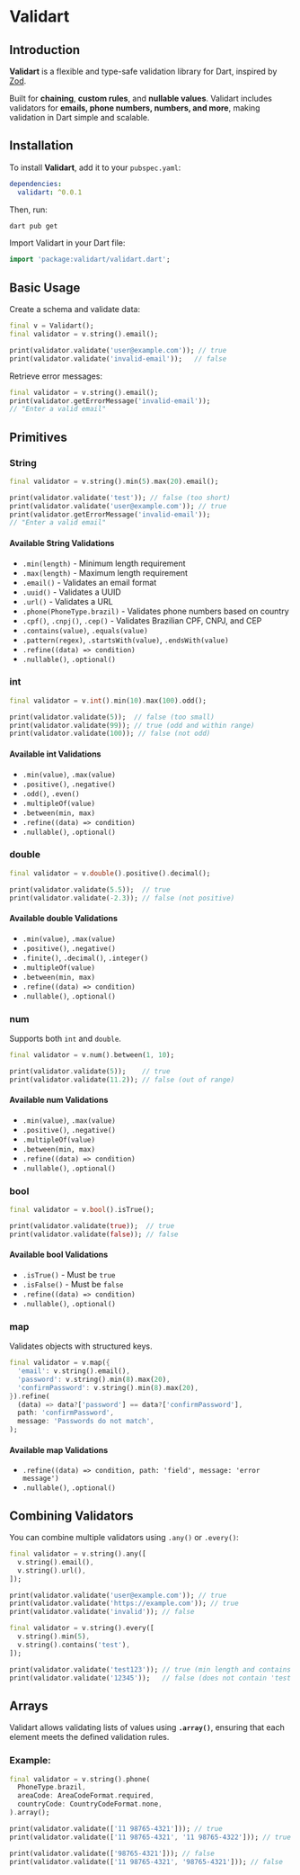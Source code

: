 # Validart

## Introduction

**Validart** is a flexible and type-safe validation library for Dart, inspired by [Zod](https://zod.dev).

Built for **chaining**, **custom rules**, and **nullable values**. Validart includes validators for **emails, phone numbers, numbers, and more**, making validation in Dart simple and scalable.

## Installation

To install **Validart**, add it to your `pubspec.yaml`:

```yaml
dependencies:
  validart: ^0.0.1
```

Then, run:

```sh
dart pub get
```

Import Validart in your Dart file:

```dart
import 'package:validart/validart.dart';
```

## Basic Usage

Create a schema and validate data:

```dart
final v = Validart();
final validator = v.string().email();

print(validator.validate('user@example.com')); // true
print(validator.validate('invalid-email'));   // false
```

Retrieve error messages:

```dart
final validator = v.string().email();
print(validator.getErrorMessage('invalid-email'));
// "Enter a valid email"
```

## Primitives

### String

```dart
final validator = v.string().min(5).max(20).email();

print(validator.validate('test')); // false (too short)
print(validator.validate('user@example.com')); // true
print(validator.getErrorMessage('invalid-email'));
// "Enter a valid email"
```

#### Available String Validations

- `.min(length)` - Minimum length requirement
- `.max(length)` - Maximum length requirement
- `.email()` - Validates an email format
- `.uuid()` - Validates a UUID
- `.url()` - Validates a URL
- `.phone(PhoneType.brazil)` - Validates phone numbers based on country
- `.cpf()`, `.cnpj()`, `.cep()` - Validates Brazilian CPF, CNPJ, and CEP
- `.contains(value)`, `.equals(value)`
- `.pattern(regex)`, `.startsWith(value)`, `.endsWith(value)`
- `.refine((data) => condition)`
- `.nullable()`, `.optional()`

### int

```dart
final validator = v.int().min(10).max(100).odd();

print(validator.validate(5));  // false (too small)
print(validator.validate(99)); // true (odd and within range)
print(validator.validate(100)); // false (not odd)
```

#### Available int Validations

- `.min(value)`, `.max(value)`
- `.positive()`, `.negative()`
- `.odd()`, `.even()`
- `.multipleOf(value)`
- `.between(min, max)`
- `.refine((data) => condition)`
- `.nullable()`, `.optional()`

### double

```dart
final validator = v.double().positive().decimal();

print(validator.validate(5.5));  // true
print(validator.validate(-2.3)); // false (not positive)
```

#### Available double Validations

- `.min(value)`, `.max(value)`
- `.positive()`, `.negative()`
- `.finite()`, `.decimal()`, `.integer()`
- `.multipleOf(value)`
- `.between(min, max)`
- `.refine((data) => condition)`
- `.nullable()`, `.optional()`

### num

Supports both `int` and `double`.

```dart
final validator = v.num().between(1, 10);

print(validator.validate(5));    // true
print(validator.validate(11.2)); // false (out of range)
```

#### Available num Validations

- `.min(value)`, `.max(value)`
- `.positive()`, `.negative()`
- `.multipleOf(value)`
- `.between(min, max)`
- `.refine((data) => condition)`
- `.nullable()`, `.optional()`

### bool

```dart
final validator = v.bool().isTrue();

print(validator.validate(true));  // true
print(validator.validate(false)); // false
```

#### Available bool Validations

- `.isTrue()` - Must be `true`
- `.isFalse()` - Must be `false`
- `.refine((data) => condition)`
- `.nullable()`, `.optional()`

### map

Validates objects with structured keys.

```dart
final validator = v.map({
  'email': v.string().email(),
  'password': v.string().min(8).max(20),
  'confirmPassword': v.string().min(8).max(20),
}).refine(
  (data) => data?['password'] == data?['confirmPassword'],
  path: 'confirmPassword',
  message: 'Passwords do not match',
);
```

#### Available map Validations

- `.refine((data) => condition, path: 'field', message: 'error message')`
- `.nullable()`, `.optional()`

## Combining Validators

You can combine multiple validators using `.any()` or `.every()`:

```dart
final validator = v.string().any([
  v.string().email(),
  v.string().url(),
]);

print(validator.validate('user@example.com')); // true
print(validator.validate('https://example.com')); // true
print(validator.validate('invalid')); // false
```

```dart
final validator = v.string().every([
  v.string().min(5),
  v.string().contains('test'),
]);

print(validator.validate('test123')); // true (min length and contains 'test')
print(validator.validate('12345'));   // false (does not contain 'test')
```

## Arrays

Validart allows validating lists of values using **`.array()`**, ensuring that each element meets the defined validation rules.

### Example:

```dart
final validator = v.string().phone(
  PhoneType.brazil,
  areaCode: AreaCodeFormat.required,
  countryCode: CountryCodeFormat.none,
).array();

print(validator.validate(['11 98765-4321'])); // true
print(validator.validate(['11 98765-4321', '11 98765-4322'])); // true

print(validator.validate(['98765-4321'])); // false
print(validator.validate(['11 98765-4321', '98765-4321'])); // false
```
